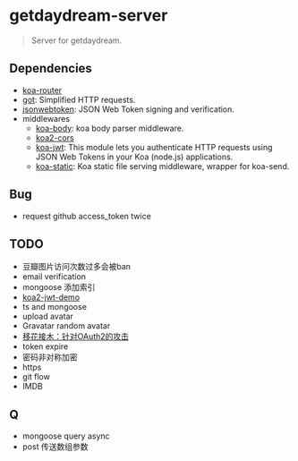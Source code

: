 # getdaydream-server

> Server for getdaydream.

## Dependencies
- [koa-router](https://github.com/alexmingoia/koa-router)
- [got](https://github.com/sindresorhus/got): Simplified HTTP requests.
- [jsonwebtoken](https://github.com/auth0/node-jsonwebtoken): JSON Web Token signing and verification.
- middlewares
  - [koa-body](https://github.com/dlau/koa-body): koa body parser middleware.
  - [koa2-cors](https://github.com/zadzbw/koa2-cors)
  - [koa-jwt](https://github.com/koajs/jwt): This module lets you authenticate HTTP requests using JSON Web Tokens in your Koa (node.js) applications.
  - [koa-static](https://github.com/koajs/static): Koa static file serving middleware, wrapper for koa-send.


## Bug
- request github access_token twice

## TODO
* 豆瓣图片访问次数过多会被ban
* email verification
* mongoose 添加索引
* [koa2-jwt-demo](https://github.com/yunzaifei/koa2-jwt-demo)
* ts and mongoose
* upload avatar
* Gravatar random avatar
* [移花接木：针对OAuth2的攻击](http://insights.thoughtworkers.org/attack-aim-at-oauth2/)
* token expire
* 密码非对称加密
* https
* git flow
* IMDB

## Q
* mongoose query async
* post 传送数组参数